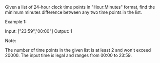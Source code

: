 Given a list of 24-hour clock time points in "Hour:Minutes" format, find the minimum minutes difference between any two time points in the list. 

Example 1:

Input: ["23:59","00:00"]
Output: 1



Note:

The number of time points in the given list is at least 2 and won't exceed 20000.
The input time is legal and ranges from 00:00 to 23:59.

